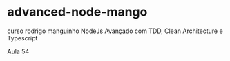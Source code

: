 # advanced-node-mango
curso rodrigo manguinho NodeJs Avançado com TDD, Clean Architecture e Typescript

Aula 54
